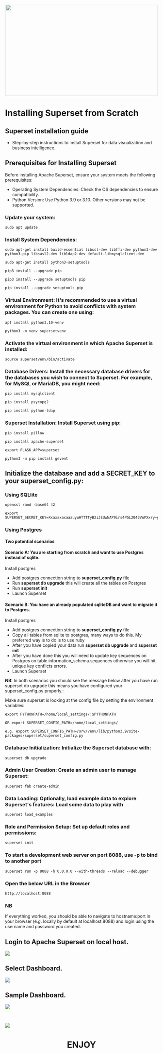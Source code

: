 <p align="center"><img src="images/logo.png" width="500px" height="300px"></p>

# Installing Superset from Scratch
## Superset installation guide
- Step-by-step instructions to install Superset for data visualization and business intelligence.

## Prerequisites for Installing Superset
Before installing Apache Superset, ensure your system meets the following prerequisites:

- Operating System Dependencies: Check the OS dependencies to ensure compatibility.
- Python Version: Use Python 3.9 or 3.10. Other versions may not be supported.


### Update your system:
    sudo apt update

### Install System Dependencies:

    sudo apt-get install build-essential libssl-dev libffi-dev python3-dev python3-pip libsasl2-dev libldap2-dev default-libmysqlclient-dev

    sudo apt-get install python3-setuptools

    pip3 install --upgrade pip

    pip3 install --upgrade setuptools pip

    pip install --upgrade setuptools pip


### Virtual Environment: It's recommended to use a virtual environment for Python to avoid conflicts with system packages. You can create one using:

    apt install python3.10-venv

    python3 -m venv supersetvenv



### Activate the virtual environment in which Apache Superset is installed:

    source supersetvenv/bin/activate


### Database Drivers: Install the necessary database drivers for the databases you wish to connect to Superset. For example, for MySQL or MariaDB, you might need:

    pip install mysqlclient

    pip install psycopg2

    pip install python-ldap


### Superset Installation: Install Superset using pip:

    pip install pillow

    pip install apache-superset

    export FLASK_APP=superset

    python3 -m pip install gevent


## Initialize the database and add a SECRET_KEY to your superset_config.py:
### Using SQLlite

    openssl rand -base64 42

    export SUPERSET_SECRET_KEY=XxaxaxaxaaauyuHTTTTyB2iJEUwNAP9irs4PGL2043VuPXxry+g9kUbJlDkHvbz9Pjv04wVfZ0     

### Using Postgres 
#### Two potential scenarios

#### Scenario A: You are starting from scratch and want to use Postgres instead of sqlite.

Install postgres
- Add postgres connection string to **superset_config.py** file
- Run **superset db upgrade** this will create all the tables on Postgres
- Run **superset init**
- Launch Superset


#### Scenario B: You have an already populated sqliteDB and want to migrate it to Postgres.

Install postgres
- Add postgres connection string to **superset_config.py** file
- Copy all tables from sqlite to postgres, many ways to do this. My preferred way is to do is to use ruby
- After you have copied your data run **superset db upgrade** and **superset init**
- After you have done this you will need to update key sequences on Postgres on table information_schema.sequences otherwise you will hit unique key conflicts errors.
- Launch Superset

**NB:** In both scenarios you should see the message below after you have run superset db upgrade this means you have configured your superset_config.py properly.:

Make sure superset is looking at the config file by setting the environment variables:

    export PYTHONPATH=/home/local_settings/:$PYTHONPATH

    OR export SUPERSET_CONFIG_PATH=/home/local_settings/

    e.g. export SUPERSET_CONFIG_PATH=/srv/venv/lib/python3.9/site-packages/superset/superset_config.py

 
### Database Initialization: Initialize the Superset database with:

    superset db upgrade


### Admin User Creation: Create an admin user to manage Superset:

    superset fab create-admin


### Data Loading: Optionally, load example data to explore Superset's features: Load some data to play with

    superset load_examples


### Role and Permission Setup: Set up default roles and permissions:

    superset init


### To start a development web server on port 8088, use -p to bind to another port

    superset run -p 8088 -h 0.0.0.0 --with-threads --reload --debugger


### Open the below URL in the Browser

    http://localhost:8088


### NB
If everything worked, you should be able to navigate to hostname:port in your browser (e.g. locally by default at localhost:8088) and login using the username and password you created.

## Login to Apache Superset on local host.
<p><img src="images/login.jpg"></p>

## Select Dashboard.

<p><img src="images/maindashboard.png"></p>

## Sample Dashboard.

<p><img src="images/Sample_1.png"></p> <br>
<p><img src="images/sample_2.png"></p>

# <p align="center"> ENJOY </p>
